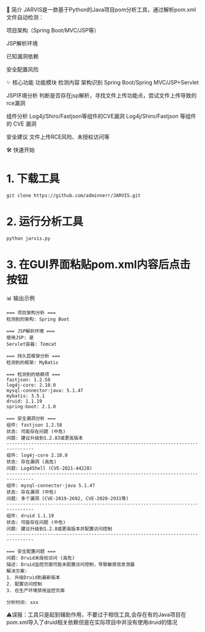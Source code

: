 📖 简介
JARVIS是一款基于Python的Java项目pom分析工具，通过解析pom.xml文件自动检测：

项目架构（Spring Boot/MVC/JSP等）

JSP解析环境

已知漏洞依赖

安全配置风险

✨ 核心功能
功能模块	检测内容
架构识别	Spring Boot/Spring MVC/JSP+Servlet

JSP环境分析	判断是否存在jsp解析，寻找文件上传功能点，尝试文件上传导致的rce漏洞

组件分析	Log4j/Shiro/Fastjson等组件的CVE漏洞
Log4j/Shiro/Fastjson 等组件的 CVE 漏洞

安全建议	文件上传RCE风险、未授权访问等

🛠️ 快速开始

# 1. 下载工具
```
git clone https://github.com/adminnerr/JARVIS.git
```

# 2. 运行分析工具
```python jarvis.py```

# 3. 在GUI界面粘贴pom.xml内容后点击按钮
📊 输出示例
```
=== 项目架构分析 ===
检测到的架构: Spring Boot

=== JSP解析环境 ===
使用JSP: 是
Servlet容器: Tomcat

=== 持久层框架分析 ===
检测到的框架: MyBatis

=== 检测到的依赖项 ===
fastjson: 1.2.58
log4j-core: 2.10.0
mysql-connector-java: 5.1.47
mybatis: 3.5.1
druid: 1.1.19
spring-boot: 2.1.0

=== 安全漏洞分析 ===
组件: fastjson 1.2.58
状态: 可能存在问题 (中危)
问题: 建议升级到1.2.83或更高版本
--------------------------------------------------------------------------------
组件: log4j-core 2.10.0
状态: 存在漏洞 (高危)
问题: Log4Shell (CVE-2021-44228)
--------------------------------------------------------------------------------
组件: mysql-connector-java 5.1.47
状态: 存在漏洞 (中危)
问题: 多个漏洞 (CVE-2019-2692, CVE-2020-2931等)
--------------------------------------------------------------------------------
组件: druid 1.1.19
状态: 可能存在问题 (中危)
问题: 建议升级到1.2.8或更高版本并配置访问控制
--------------------------------------------------------------------------------

=== 安全配置问题 ===
问题: Druid未授权访问 (高危)
描述: Druid监控页面可能未配置访问控制，导致敏感信息泄露
解决方案:
1. 升级Druid到最新版本
2. 配置访问控制
3. 在生产环境禁用监控页面

分析时间: xxx
```


⚠误报：工具只是起到辅助作用，不要过于相信工具,会存在有的Java项目在pom.xml导入了druid相关依赖但是在实际项目中并没有使用druid的情况
